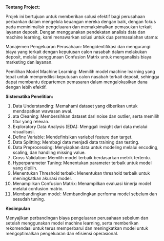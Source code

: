 **Tentang Project:**

Projek ini bertujuan untuk memberikan solusi efektif bagi perusahaan perbankan dalam mengelola keuangan mereka dengan baik, dengan fokus pada meminimalisir pengeluaran dan memaksimalkan pemasukan terkait layanan deposit. Dengan menggunakan pendekatan analisis data dan machine learning, kami menawarkan solusi untuk dua permasalahan utama:

Manajemen Pengeluaran Perusahaan: Mengidentifikasi dan mengurangi biaya yang terkait dengan keputusan calon nasabah dalam melakukan deposit, melalui penggunaan Confusion Matrix untuk menganalisis biaya marketing dan layanan.

Pemilihan Model Machine Learning: Memilih model machine learning yang tepat untuk memprediksi keputusan calon nasabah terkait deposit, sehingga dapat membantu departemen pemasaran dalam mengalokasikan dana dengan lebih efektif.

**Sistematika Penelitian:**

1. Data Understanding: Memahami dataset yang diberikan untuk mendapatkan wawasan awal.
2. ata Cleaning: Membersihkan dataset dari noise dan outlier, serta memilih fitur yang relevan.
3. Exploratory Data Analysis (EDA): Menggali insight dari data melalui visualisasi.
4. Define Variable: Mendefinisikan variabel feature dan target.
5. Data Splitting: Membagi data menjadi data training dan testing.
6. Data Preprocessing: Menyiapkan data untuk modeling melalui encoding, scaling, dan handling missing value.
7. Cross Validation: Memilih model terbaik berdasarkan metrik tertentu.
8. Hyperparameter Tuning: Menentukan parameter terbaik untuk model yang dipilih.
9. Menentukan Threshold terbaik: Menentukan threshold terbaik untuk meningkatkan akurasi model.
10. Menampilkan Confusion Matrix: Menampilkan evaluasi kinerja model melalui confusion matrix.
11. Membandingkan model: Membandingkan performa model sebelum dan sesudah tuning.

**Kesimpulan**

Menyajikan perbandingan biaya pengeluaran perusahaan sebelum dan setelah menggunakan model machine learning, serta memberikan rekomendasi untuk terus memperbarui dan meningkatkan model untuk mengoptimalkan pengeluaran dan efisiensi operasional.
